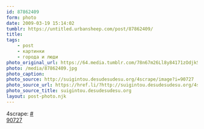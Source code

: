 ```yaml
---
id: 87862409
form: photo
date: 2009-03-19 15:14:02
tumblr: https://untitled.urbansheep.com/post/87862409/
title:
tags:
    - post
    - картинки
    - города и люди
photo_original_url: https://64.media.tumblr.com/78n67m26Ll8y84171zOdjkSGo1_1280.jpg
photo: /media/87862409.jpg
photo_caption: 
photo_source: http://suigintou.desudesudesu.org/4scrape/image?i=90727
photo_source_url: https://href.li/?http://suigintou.desudesudesu.org/4scrape/image?i=90727
photo_source_title: suigintou.desudesudesu.org
layout: post-photo.njk
---
```


<p>4scrape: <a href="http://suigintou.desudesudesu.org/4scrape/image?i=90727">#<br>
90727</a></p>
